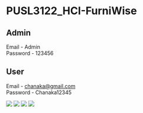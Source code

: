 # PUSL3122_HCI-FurniWise


## Admin <br>
Email - Admin <br>
Password - 123456

## User <br>
Email - chanaka@gmail.com <br>
Password - Chanaka12345

 
 ![](https://img.shields.io/badge/code-java-blue?logo=java)
 ![](https://img.shields.io/badge/code-javascript-informational?style=flat&logo=javascript&logoColor=F7DF1E&color=2bbc8a)
 ![](https://img.shields.io/badge/code-tailwindcss-informational?style=flat&logo=css3&logoColor=1572B6&color=2bbc8a)
 ![](https://img.shields.io/badge/db-mongodb-informational?style=flat&logo=mongodb&logoColor=47A248&color=2bbc8a)
